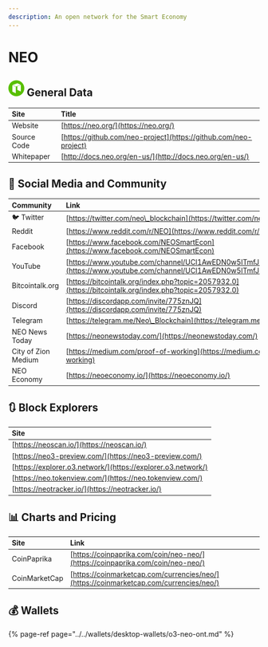 ```yaml
---
description: An open network for the Smart Economy
---
```


# NEO

## ![](../../.gitbook/assets/neo.png) General Data

| Site | Title |
| :--- | :--- |
| Website | [https://neo.org/](https://neo.org/) |
| Source Code | [https://github.com/neo-project](https://github.com/neo-project) |
| Whitepaper | [http://docs.neo.org/en-us/](http://docs.neo.org/en-us/) |

## 🙋 Social Media and Community

| Community | Link |
| :--- | :--- |
| 🐦 Twitter | [https://twitter.com/neo\_blockchain](https://twitter.com/neo_blockchain) |
| Reddit | [https://www.reddit.com/r/NEO](https://www.reddit.com/r/NEO) |
| Facebook | [https://www.facebook.com/NEOSmartEcon](https://www.facebook.com/NEOSmartEcon) |
| YouTube | [https://www.youtube.com/channel/UCl1AwEDN0w5lTmfJEMsY5Vw/videos](https://www.youtube.com/channel/UCl1AwEDN0w5lTmfJEMsY5Vw/videos) |
| Bitcointalk.org | [https://bitcointalk.org/index.php?topic=2057932.0](https://bitcointalk.org/index.php?topic=2057932.0) |
| Discord | [https://discordapp.com/invite/775znJQ](https://discordapp.com/invite/775znJQ) |
| Telegram | [https://telegram.me/Neo\_Blockchain](https://telegram.me/Neo_Blockchain) |
| NEO News Today | [https://neonewstoday.com/](https://neonewstoday.com/) |
| City of Zion Medium | [https://medium.com/proof-of-working](https://medium.com/proof-of-working) |
| NEO Economy | [https://neoeconomy.io/](https://neoeconomy.io/) |

## 🔃 Block Explorers

| Site |
| :--- |
| [https://neoscan.io/](https://neoscan.io/) |
| [https://neo3-preview.com/](https://neo3-preview.com/) |
| [https://explorer.o3.network/](https://explorer.o3.network/) |
| [https://neo.tokenview.com/](https://neo.tokenview.com/) |
| [https://neotracker.io/](https://neotracker.io/) |

## 📊 Charts and Pricing

| Site | Link |
| :--- | :--- |
| CoinPaprika | [https://coinpaprika.com/coin/neo-neo/](https://coinpaprika.com/coin/neo-neo/) |
| CoinMarketCap | [https://coinmarketcap.com/currencies/neo/](https://coinmarketcap.com/currencies/neo/) |

## 💰 Wallets

{% page-ref page="../../wallets/desktop-wallets/o3-neo-ont.md" %}

